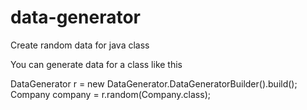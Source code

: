 # data-generator
Create random data for java class

You can generate data for a class like this

DataGenerator r = new DataGenerator.DataGeneratorBuilder().build();
Company company = r.random(Company.class);

